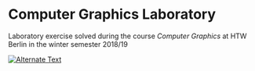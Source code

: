 # Computer Graphics Laboratory

Laboratory exercise solved during the course _Computer Graphics_ at HTW Berlin in the winter semester 2018/19

[![Alternate Text]({image-url})]({Video.mp4} "Link Title")

